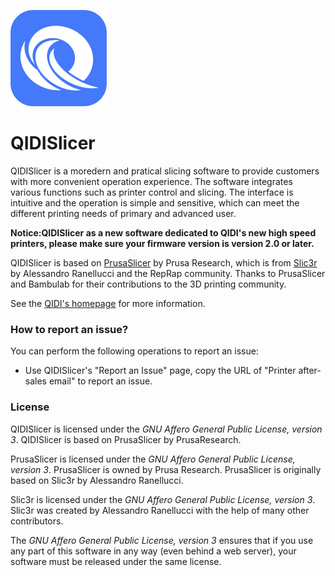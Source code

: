 
![QIDISlicer logo](/resources/icons/QIDISlicer.png?raw=true)

# QIDISlicer
QIDISlicer is a moredern and pratical slicing software to provide customers with more convenient operation experience. The software integrates various functions such as printer control and slicing. The interface is intuitive and the operation is simple and sensitive, which can meet the different printing needs of primary and advanced user.

**Notice:QIDISlicer as a new software dedicated to QIDI's new high speed printers, please make sure your firmware version is version 2.0 or later.**

QIDISlicer is based on [PrusaSlicer](https://github.com/prusa3d/PrusaSlicer) by Prusa Research, which is from [Slic3r](https://github.com/Slic3r/Slic3r) by Alessandro Ranellucci and the RepRap community.
Thanks to PrusaSlicer and Bambulab for their contributions to the 3D printing community.

See the [QIDI's homepage](https://qidi3d.com) for more information.

### How to report an issue?

You can perform the following operations to report an issue:

- Use QIDISlicer's "Report an Issue" page, copy the URL of "Printer after-sales email" to report an issue.

### License

QIDISlicer is licensed under the _GNU Affero General Public License, version 3_. QIDISlicer is based on PrusaSlicer by PrusaResearch.

PrusaSlicer is licensed under the _GNU Affero General Public License, version 3_. PrusaSlicer is owned by Prusa Research. PrusaSlicer is originally based on Slic3r by Alessandro Ranellucci.

Slic3r is licensed under the _GNU Affero General Public License, version 3_. Slic3r was created by Alessandro Ranellucci with the help of many other contributors.

The _GNU Affero General Public License, version 3_ ensures that if you use any part of this software in any way (even behind a web server), your software must be released under the same license.
